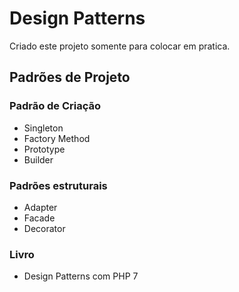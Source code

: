 # Design Patterns
Criado este projeto somente para colocar em pratica.

## Padrões de Projeto

### Padrão de Criação
- Singleton
- Factory Method
- Prototype
- Builder

### Padrões estruturais
- Adapter
- Facade
- Decorator

### Livro
- Design Patterns com PHP 7